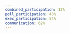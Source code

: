 ```yaml
---
combined_participation: 12%
poll_participation: 43%
exec_participation: 54%
communication: 62%
---
```


